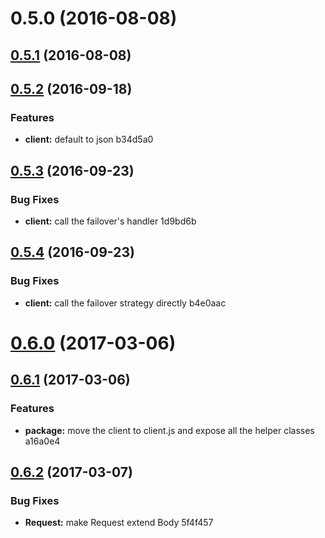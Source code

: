 <a name="0.5.0"></a>
# 0.5.0 (2016-08-08)




<a name="0.5.1"></a>
## [0.5.1](//compare/0.5.0...v0.5.1) (2016-08-08)




<a name="0.5.2"></a>
## [0.5.2](//compare/0.5.1...v0.5.2) (2016-09-18)


### Features

* **client:** default to json b34d5a0



<a name="0.5.3"></a>
## [0.5.3](//compare/0.5.2...v0.5.3) (2016-09-23)


### Bug Fixes

* **client:** call the failover's handler 1d9bd6b



<a name="0.5.4"></a>
## [0.5.4](//compare/0.5.3...v0.5.4) (2016-09-23)


### Bug Fixes

* **client:** call the failover strategy directly b4e0aac



<a name="0.6.0"></a>
# [0.6.0](//compare/0.5.4...v0.6.0) (2017-03-06)




<a name="0.6.1"></a>
## [0.6.1](//compare/0.6.0...v0.6.1) (2017-03-06)


### Features

* **package:** move the client to client.js and expose all the helper classes a16a0e4



<a name="0.6.2"></a>
## [0.6.2](//compare/0.6.1...v0.6.2) (2017-03-07)


### Bug Fixes

* **Request:** make Request extend Body 5f4f457



